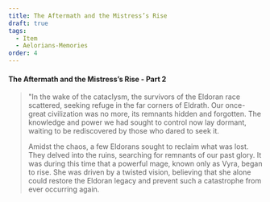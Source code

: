 ```yaml
---
title: The Aftermath and the Mistress’s Rise
draft: true
tags:
  - Item
  - Aelorians-Memories
order: 4
---
```


#### The Aftermath and the Mistress’s Rise - Part 2


> "In the wake of the cataclysm, the survivors of the Eldoran race scattered, seeking refuge in the far corners of Eldrath. Our once-great civilization was no more, its remnants hidden and forgotten. The knowledge and power we had sought to control now lay dormant, waiting to be rediscovered by those who dared to seek it.
> 
> Amidst the chaos, a few Eldorans sought to reclaim what was lost. They delved into the ruins, searching for remnants of our past glory. It was during this time that a powerful mage, known only as Vyra, began to rise. She was driven by a twisted vision, believing that she alone could restore the Eldoran legacy and prevent such a catastrophe from ever occurring again.